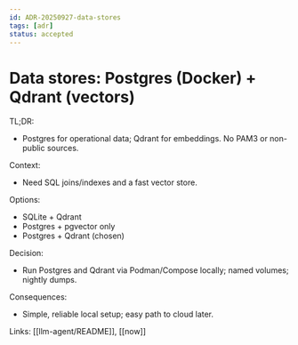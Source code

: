 ```yaml
---
id: ADR-20250927-data-stores
tags: [adr]
status: accepted
---
```

# Data stores: Postgres (Docker) + Qdrant (vectors)

TL;DR:
- Postgres for operational data; Qdrant for embeddings. No PAM3 or non-public sources.

Context:
- Need SQL joins/indexes and a fast vector store.

Options:
- SQLite + Qdrant
- Postgres + pgvector only
- Postgres + Qdrant (chosen)

Decision:
- Run Postgres and Qdrant via Podman/Compose locally; named volumes; nightly dumps.

Consequences:
- Simple, reliable local setup; easy path to cloud later.

Links: [[llm-agent/README]], [[now]]

